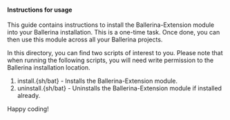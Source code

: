 #### Instructions for usage

This guide contains instructions to install the Ballerina-Extension module into your Ballerina installation. This is a one-time task.
Once done, you can then use this module across all your Ballerina projects.

In this directory, you can find two scripts of interest to you. Please note that when running the following scripts,
you will need write permission to the Ballerina installation location.

1. install.{sh/bat} - Installs the Ballerina-Extension module.
2. uninstall.{sh/bat} - Uninstalls the Ballerina-Extension module if installed already.

Happy coding!
